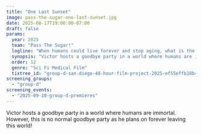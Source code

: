 ```yaml
---
title: "One Last Sunset"
image: pass-the-sugar-one-last-sunset.jpg
date: 2025-08-17T19:00:00-07:00
draft: false
params:
  year: 2025
  team: "Pass The Sugar!"
  logline: "When humans could live forever and stop aging, what is the morality of ending ones life?"
  synopsis: "Victor hosts a goodbye party in a world where humans are immortal. However, this is no normal goodbye party as he plans on forever leaving this world!"
  order: 12
  genre: "Sci Fi Medical Film"
  tixtree_id: "group-d-san-diego-48-hour-film-project-2025-ef55effb18b4"
screening_groups:
  - "group-d"
screening_events:
  - "2025-09-10-group-d-premieres"
---
```


Victor hosts a goodbye party in a world where humans are immortal. However, this is no normal goodbye party as he plans on forever leaving this world!
